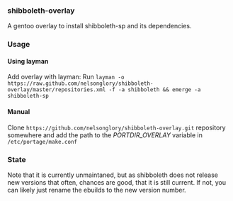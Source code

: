 ### shibboleth-overlay ###

A gentoo overlay to install shibboleth-sp and its dependencies.

### Usage ###

#### Using layman ####

Add overlay with layman:
Run `layman -o https://raw.github.com/nelsonglory/shibboleth-overlay/master/repositories.xml -f -a shibboleth && emerge -a shibboleth-sp`

#### Manual ####

Clone `https://github.com/nelsonglory/shibboleth-overlay.git` repository somewhere and add the path to the *PORTDIR_OVERLAY* variable in `/etc/portage/make.conf`

### State ###

Note that it is currently unmaintaned, but as shibboleth does not release
new versions that often, chances are good, that it is still current.
If not, you can likely just rename the ebuilds to the new version number.
